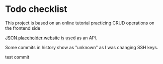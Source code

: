 # Todo checklist

This project is based on an online tutorial practicing CRUD operations on the frontend side

[JSON placeholder website](https://jsonplaceholder.typicode.com/) is used as an API.

Some commits in history show as "unknown" as I was changing SSH keys.

test commit
